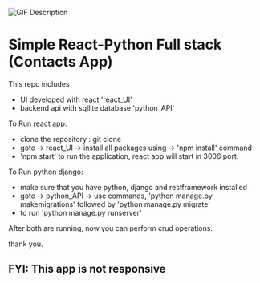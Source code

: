 ![GIF Description](https://firebasestorage.googleapis.com/v0/b/personal-acbe1.appspot.com/o/reactpython.gif?alt=media&token=f4d522a9-6e43-434c-83bd-294219b2b62e)

# Simple React-Python Full stack (Contacts App)

This repo includes 
  - UI developed with react 'react_UI'
  - backend api with sqllite database 'python_API'
  
To Run react app:
  - clone the repository : git clone <this repo url>
  - goto -> react_UI -> install all packages using -> 'npm install' command
  - 'npm start' to run the application, react app will start in 3006 port.
  
To Run python django:
  - make sure that you have python, django and restframework installed
  - goto -> python_API -> use commands, 'python manage.py makemigrations' followed by 'python manage.py migrate'
  - to run 'python manage.py runserver'


After both are running, now you can perform crud operations.

thank you.

FYI: This app is not responsive
--------------------------------
